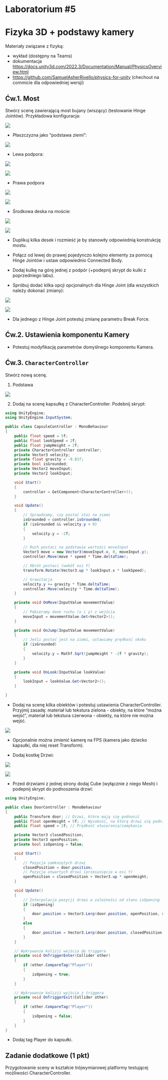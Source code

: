 # Laboratorium \#5


# Fizyka 3D + podstawy kamery

Materiały związane z fizyką:

- wykład (dostępny na Teams)
- dokumentacja
  <https://docs.unity3d.com/2022.3/Documentation/Manual/PhysicsOverview.html>
- <https://github.com/SamuelAsherRivello/physics-for-unity> (chechout na
  commicie dla odpowiedniej wersji)

## Ćw.1. Most

Stwórz scenę zawierającą most bujany (wiszący) (testowanie Hinge
Jointów). Przykładowa konfiguracja:

![](images/e6.png)

- Płaszczyzna jako “podstawa ziemi”:

![](images/e1.png)

- Lewa podpora:

![](images/e2.png)

![](images/e3.png)

- Prawa podpora

![](images/e4.png)

![](images/e5.png)

- Środkowa deska na moście:

![](images/e7.png)

![](images/e8.png)

- Duplikuj kilka desek i rozmieść je by stanowiły odpowiednią
  konstrukcję mostu.

- Połącz od lewej do prawej pojedynczo kolejno elementy za pomocą Hinge
  Jointów i ustaw odpowiednio Connected Body.

- Dodaj kulkę na górę jednej z podpór (+podepnij skrypt do kulki z
  poprzedniego labu).

- Spróbuj dodać kilka opcji opcjonalnych dla Hinge Joint (dla wszystkich
  należy dokonać zmiany):

![](images/e9.png)

![](images/e10.png)

- Dla jednego z Hinge Joint potestuj zmianę parametru Break Force.

## Ćw.2. Ustawienia komponentu Kamery

- Potestuj modyfikację parametrów domyślnego komponentu Kamera.

## Ćw.3. `CharacterController`

Stwórz nową scenę.

1.  Podstawa

![](images/e11.png)

2.  Dodaj na scenę kapsułkę z CharacterController. Podebnij skrypt:

``` csharp
using UnityEngine;
using UnityEngine.InputSystem;

public class CapsuleController : MonoBehaviour
{
    public float speed = 5f;
    public float lookSpeed = 2f;
    public float jumpHeight = 2f;
    private CharacterController controller;
    private Vector3 velocity;
    private float gravity = -9.81f;
    private bool isGrounded;
    private Vector2 moveInput;
    private Vector2 lookInput;

    void Start()
    {
        controller = GetComponent<CharacterController>();
    }

    void Update()
    {
        // Sprawdzamy, czy postać stoi na ziemi
        isGrounded = controller.isGrounded;
        if (isGrounded && velocity.y < 0)
        {
            velocity.y = -2f;
        }

        // Ruch postaci na podstawie wartości moveInput
        Vector3 move = new Vector3(moveInput.x, 0, moveInput.y);
        controller.Move(move * speed * Time.deltaTime);

        // Obrót postaci (wokół osi Y)
        transform.Rotate(Vector3.up * lookInput.x * lookSpeed);

        // Grawitacja
        velocity.y += gravity * Time.deltaTime;
        controller.Move(velocity * Time.deltaTime);
    }

    private void OnMove(InputValue movementValue)
    {
        // Pobieramy dane ruchu (x i y) z wejścia
        moveInput = movementValue.Get<Vector2>();
    }

    private void OnJump(InputValue movementValue)
    {
        // Jeśli postać jest na ziemi, ustawiamy prędkość skoku
        if (isGrounded)
        {
            velocity.y = Mathf.Sqrt(jumpHeight * -2f * gravity);
        }
    }

    private void OnLook(InputValue lookValue)
    {
        lookInput = lookValue.Get<Vector2>();
    }

}
```

- Dodaj na scenę kilka obiektów i potestuj ustawienia
  CharacterController. Przyjmij zasadę: materiał lub tekstura zielona -
  obiekty, na które “można wejść”, materiał lub tekstura czerwona -
  obiekty, na które nie można wejść.

![](images/e12.png)

- Opcjonalnie można zmienić kamerę na FPS (kamera jako dziecko kapsułki,
  dla niej reset Transform).

- Dodaj kostkę Drzwi:

![](images/e13.png)

![](images/e14.png)

- Przed drzwiami z jednej strony dodaj Cube (wyłącznie z niego Mesh) i
  podepnij skrypt do podnoszenia drzwi:

``` csharp
using UnityEngine;

public class DoorController : MonoBehaviour
{
    public Transform door; // Drzwi, które mają się podnosić
    public float openHeight = 5f; // Wysokość, na którą drzwi się podniosą
    public float speed = 2f; // Prędkość otwierania/zamykania

    private Vector3 closedPosition;
    private Vector3 openPosition;
    private bool isOpening = false;

    void Start()
    {
        // Pozycja zamkniętych drzwi
        closedPosition = door.position;
        // Pozycja otwartych drzwi (przesunięcie w osi Y)
        openPosition = closedPosition + Vector3.up * openHeight;
    }

    void Update()
    {
        // Interpolacja pozycji drzwi w zależności od stanu isOpening
        if (isOpening)
        {
            door.position = Vector3.Lerp(door.position, openPosition, speed * Time.deltaTime);
        }
        else
        {
            door.position = Vector3.Lerp(door.position, closedPosition, speed * Time.deltaTime);
        }
    }

    // Wykrywanie kolizji wejścia do triggera
    private void OnTriggerEnter(Collider other)
    {
        if (other.CompareTag("Player"))
        {
            isOpening = true;
        }
    }

    // Wykrywanie kolizji wyjścia z triggera
    private void OnTriggerExit(Collider other)
    {
        if (other.CompareTag("Player"))
        {
            isOpening = false;
        }
    }
}
```

- Dodaj tag Player do kapsułki.

## Zadanie dodatkowe (1 pkt)

Przygotowanie sceny w kształcie trójwymiarowej platformy testującej
możliwości CharacterController.
